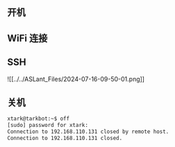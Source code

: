 ## 开机

## WiFi 连接

## SSH
![[../../ASLant_Files/2024-07-16-09-50-01.png]]


## 关机

```sh
xtark@tarkbot:~$ off
[sudo] password for xtark:
Connection to 192.168.110.131 closed by remote host.
Connection to 192.168.110.131 closed.
```

